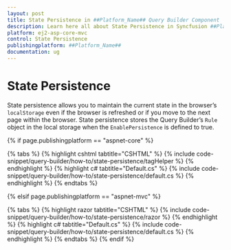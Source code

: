 ```yaml
---
layout: post
title: State Persistence in ##Platform_Name## Query Builder Component | Syncfusion
description: Learn here all about State Persistence in Syncfusion ##Platform_Name## Query Builder component of Syncfusion Essential JS 2 and more.
platform: ej2-asp-core-mvc
control: State Persistence
publishingplatform: ##Platform_Name##
documentation: ug
---
```



# State Persistence

State persistence allows you to maintain the current state in the browser’s `localStorage` even if the browser is refreshed or if you move to the next page within the browser. State persistence stores the Query Builder’s `Rule` object in the local storage when the `EnablePersistence` is defined to true.

{% if page.publishingplatform == "aspnet-core" %}

{% tabs %}
{% highlight cshtml tabtitle="CSHTML" %}
{% include code-snippet/query-builder/how-to/state-persistence/tagHelper %}
{% endhighlight %}
{% highlight c# tabtitle="Default.cs" %}
{% include code-snippet/query-builder/how-to/state-persistence/default.cs %}
{% endhighlight %}
{% endtabs %}

{% elsif page.publishingplatform == "aspnet-mvc" %}

{% tabs %}
{% highlight razor tabtitle="CSHTML" %}
{% include code-snippet/query-builder/how-to/state-persistence/razor %}
{% endhighlight %}
{% highlight c# tabtitle="Default.cs" %}
{% include code-snippet/query-builder/how-to/state-persistence/default.cs %}
{% endhighlight %}
{% endtabs %}
{% endif %}

